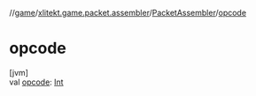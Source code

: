 //[game](../../../index.md)/[xlitekt.game.packet.assembler](../index.md)/[PacketAssembler](index.md)/[opcode](opcode.md)

# opcode

[jvm]\
val [opcode](opcode.md): [Int](https://kotlinlang.org/api/latest/jvm/stdlib/kotlin/-int/index.html)
